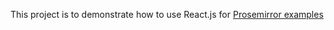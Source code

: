 This project is to demonstrate how to use React.js for [Prosemirror examples](https://prosemirror.net/examples/basic/)
